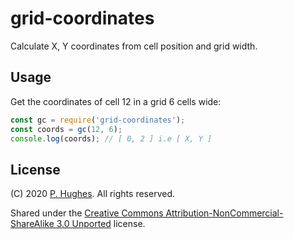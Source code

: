 # grid-coordinates

Calculate X, Y coordinates from cell position and grid width.

## Usage
Get the coordinates of cell 12 in a grid 6 cells wide:
```Javascript
const gc = require('grid-coordinates');
const coords = gc(12, 6);
console.log(coords); // [ 0, 2 ] i.e [ X, Y ]
```

## License
(C) 2020 [P. Hughes](https://www.phugh.es). All rights reserved.

Shared under the [Creative Commons Attribution-NonCommercial-ShareAlike 3.0 Unported](http://creativecommons.org/licenses/by-nc-sa/3.0/) license.